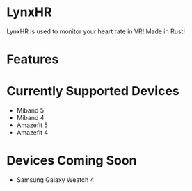 # LynxHR
LynxHR is used to monitor your heart rate in VR! Made in Rust!

# Features

# Currently Supported Devices
- Miband 5
- Miband 4
- Amazefit 5
- Amazefit 4

# Devices Coming Soon
- Samsung Galaxy Weatch 4

